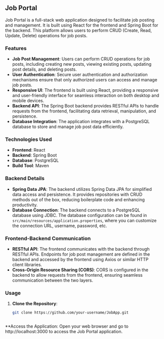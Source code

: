 ## Job Portal

Job Portal is a full-stack web application designed to facilitate job posting and management. It is built using React for the frontend and Spring Boot for the backend. This platform allows users to perform CRUD (Create, Read, Update, Delete) operations for job posts.

### Features

- **Job Post Management**: Users can perform CRUD operations for job posts, including creating new posts, viewing existing posts, updating post details, and deleting posts.
- **User Authentication**: Secure user authentication and authorization mechanisms ensure that only authorized users can access and manage job posts.
- **Responsive UI**: The frontend is built using React, providing a responsive and user-friendly interface for seamless interaction on both desktop and mobile devices.
- **Backend API**: The Spring Boot backend provides RESTful APIs to handle requests from the frontend, facilitating data retrieval, manipulation, and persistence.
- **Database Integration**: The application integrates with a PostgreSQL database to store and manage job post data efficiently.

### Technologies Used

- **Frontend**: React
- **Backend**: Spring Boot
- **Database**: PostgreSQL
- **Build Tool**: Maven

### Backend Details

- **Spring Data JPA**: The backend utilizes Spring Data JPA for simplified data access and persistence. It provides repositories with CRUD methods out of the box, reducing boilerplate code and enhancing productivity.
- **Database Connection**: The backend connects to a PostgreSQL database using JDBC. The database configuration can be found in `src/main/resources/application.properties`, where you can customize the connection URL, username, password, etc.

### Frontend-Backend Communication

- **RESTful API**: The frontend communicates with the backend through RESTful APIs. Endpoints for job post management are defined in the backend and accessed by the frontend using Axios or similar HTTP client libraries.
- **Cross-Origin Resource Sharing (CORS)**: CORS is configured in the backend to allow requests from the frontend, ensuring seamless communication between the two layers.

### Usage

1. **Clone the Repository**:
   ```bash
   git clone https://github.com/your-username/JobApp.git



**Access the Application:
Open your web browser and go to http://localhost:3000 to access the Job Portal application.


